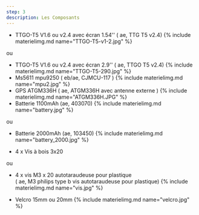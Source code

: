 ```yaml
---
step: 3
description: Les Composants
---
```


* TTGO-T5 V1.6 ou v2.4 avec écran 1.54'' ( ae, TTG T5 v2.4) 
{% include materielimg.md name="TTGO-T5-v1-2.jpg" %}

ou    
    
* TTGO-T5 V1.6 ou v2.4 avec écran 2.9'' ( ae, TTGO T5 v2.4) 
{% include materielimg.md name="TTGO-T5-290.jpg" %}
* Ms5611 mpu9250 ( eb/ae, CJMCU-117 )
{% include materielimg.md name="mpu2.jpg" %}
* GPS ATGM336H  ( ae, ATGM336H avec antenne externe )
{% include materielimg.md name="ATGM336H.JPG" %}
* Batterie 1100mAh (ae, 403070)
{% include materielimg.md name="battery.jpg" %}
    
ou    
    
* Batterie 2000mAh (ae, 103450)
{% include materielimg.md name="battery_2000.jpg" %}
		
* 4 x Vis à bois 3x20
   
ou 
   
* 4 x vis M3 x 20 autotaraudeuse pour plastique    
( ae, M3  philips type b vis autotaraudeuse pour plastique)
{% include materielimg.md name="vis.jpg" %}
	 
* Velcro 15mm ou 20mm
{% include materielimg.md name="velcro.jpg" %}
